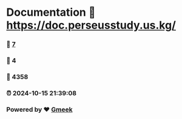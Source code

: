 # Documentation :link: https://doc.perseusstudy.us.kg/ 
### :page_facing_up: [7](https://doc.perseusstudy.us.kg//tag.html) 
### :speech_balloon: 4 
### :hibiscus: 4358 
### :alarm_clock: 2024-10-15 21:39:08 
### Powered by :heart: [Gmeek](https://github.com/Meekdai/Gmeek)

